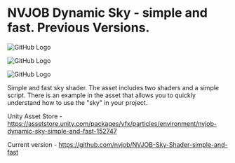# NVJOB Dynamic Sky - simple and fast. Previous Versions.

![GitHub Logo](https://github.com/nvjob/NVJOB-Sky-Shader-simple-and-fast/blob/master/Images/Dynamic%20Sky%203.png)

![GitHub Logo](https://github.com/nvjob/NVJOB-Sky-Shader-simple-and-fast/blob/master/Images/Dynamic%20Sky%202.png)

![GitHub Logo](https://github.com/nvjob/NVJOB-Sky-Shader-simple-and-fast/blob/master/Images/Dynamic%20Sky%201.png)

Simple and fast sky shader. The asset includes two shaders and a simple script.
There is an example in the asset that allows you to quickly understand how to use the "sky" in your project.

Unity Asset Store - https://assetstore.unity.com/packages/vfx/particles/environment/nvjob-dynamic-sky-simple-and-fast-152747

Current version - https://github.com/nvjob/NVJOB-Sky-Shader-simple-and-fast
